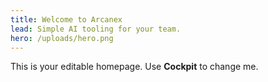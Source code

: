 ```yaml
---
title: Welcome to Arcanex
lead: Simple AI tooling for your team.
hero: /uploads/hero.png
---
```

This is your editable homepage. Use **Cockpit** to change me.